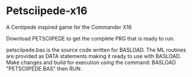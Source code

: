 # Petsciipede-x16
A Centipede inspired game for the Commander X16

Download PETSCIIPEDE to get the complete PRG that is ready to run.

petsciipede.bas is the source code written for BASLOAD. The ML routines are provided as DATA statements making it ready to use with BASLOAD. Make changes and build for execution using the command: BASLOAD "PETSCIIPEDE.BAS" then RUN.

